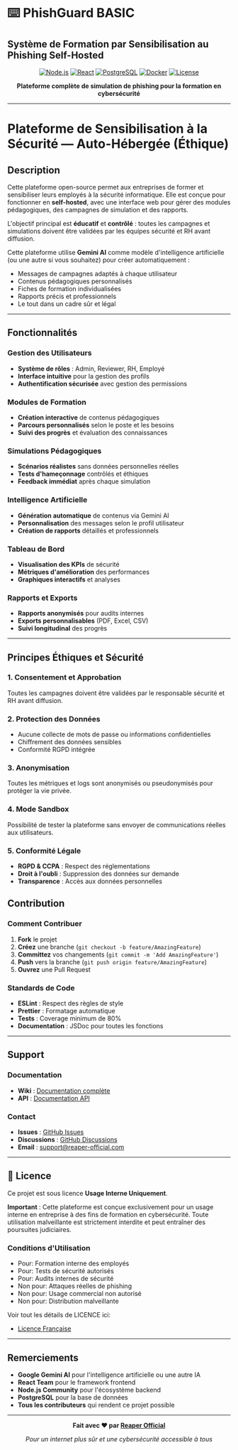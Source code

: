 # ⌨️ PhishGuard BASIC 
## Système de Formation par Sensibilisation au Phishing Self-Hosted

<div align="center">

[![Node.js](https://img.shields.io/badge/Node.js-18+-green.svg)](https://nodejs.org/)
[![React](https://img.shields.io/badge/React-18+-blue.svg)](https://reactjs.org/)
[![PostgreSQL](https://img.shields.io/badge/PostgreSQL-14+-blue.svg)](https://postgresql.org/)
[![Docker](https://img.shields.io/badge/Docker-Ready-blue.svg)](https://docker.com/)
[![License](https://img.shields.io/badge/License-Internal_Use-red.svg)](#licence)

**Plateforme complète de simulation de phishing pour la formation en cybersécurité**

</div>

---

# Plateforme de Sensibilisation à la Sécurité — Auto-Hébergée (Éthique)

## Description

Cette plateforme open-source permet aux entreprises de former et sensibiliser leurs employés à la sécurité informatique. Elle est conçue pour fonctionner en **self-hosted**, avec une interface web pour gérer des modules pédagogiques, des campagnes de simulation et des rapports.

L'objectif principal est **éducatif** et **contrôlé** : toutes les campagnes et simulations doivent être validées par les équipes sécurité et RH avant diffusion.

Cette plateforme utilise **Gemini AI** comme modèle d'intelligence artificielle (ou une autre si vous souhaitez) pour créer automatiquement :
- Messages de campagnes adaptés à chaque utilisateur
- Contenus pédagogiques personnalisés
- Fiches de formation individualisées
- Rapports précis et professionnels
- Le tout dans un cadre sûr et légal

---

## Fonctionnalités

### Gestion des Utilisateurs
- **Système de rôles** : Admin, Reviewer, RH, Employé
- **Interface intuitive** pour la gestion des profils
- **Authentification sécurisée** avec gestion des permissions

### Modules de Formation
- **Création interactive** de contenus pédagogiques
- **Parcours personnalisés** selon le poste et les besoins
- **Suivi des progrès** et évaluation des connaissances

### Simulations Pédagogiques
- **Scénarios réalistes** sans données personnelles réelles
- **Tests d'hameçonnage** contrôlés et éthiques
- **Feedback immédiat** après chaque simulation

### Intelligence Artificielle
- **Génération automatique** de contenus via Gemini AI
- **Personnalisation** des messages selon le profil utilisateur
- **Création de rapports** détaillés et professionnels

### Tableau de Bord
- **Visualisation des KPIs** de sécurité
- **Métriques d'amélioration** des performances
- **Graphiques interactifs** et analyses

### Rapports et Exports
- **Rapports anonymisés** pour audits internes
- **Exports personnalisables** (PDF, Excel, CSV)
- **Suivi longitudinal** des progrès

---

## Principes Éthiques et Sécurité

### 1. **Consentement et Approbation**
Toutes les campagnes doivent être validées par le responsable sécurité et RH avant diffusion.

### 2. **Protection des Données**
- Aucune collecte de mots de passe ou informations confidentielles
- Chiffrement des données sensibles
- Conformité RGPD intégrée

### 3. **Anonymisation**
Toutes les métriques et logs sont anonymisés ou pseudonymisés pour protéger la vie privée.

### 4. **Mode Sandbox**
Possibilité de tester la plateforme sans envoyer de communications réelles aux utilisateurs.

### 5. **Conformité Légale**
- **RGPD & CCPA** : Respect des réglementations
- **Droit à l'oubli** : Suppression des données sur demande
- **Transparence** : Accès aux données personnelles

## Contribution

### Comment Contribuer
1. **Fork** le projet
2. **Créez** une branche (`git checkout -b feature/AmazingFeature`)
3. **Committez** vos changements (`git commit -m 'Add AmazingFeature'`)
4. **Push** vers la branche (`git push origin feature/AmazingFeature`)
5. **Ouvrez** une Pull Request

### Standards de Code
- **ESLint** : Respect des règles de style
- **Prettier** : Formatage automatique
- **Tests** : Coverage minimum de 80%
- **Documentation** : JSDoc pour toutes les fonctions

---

## Support

### Documentation
- **Wiki** : [Documentation complète](https://github.com/Reaper-Official/phishguard-basic/wiki)
- **API** : [Documentation API](https://github.com/Reaper-Official/phishguard-basic/docs/api)

### Contact
- **Issues** : [GitHub Issues](https://github.com/Reaper-Official/phishguard-basic/issues)
- **Discussions** : [GitHub Discussions](https://github.com/Reaper-Official/phishguard-basic/discussions)
- **Email** : support@reaper-official.com

---

## 📄 Licence

Ce projet est sous licence **Usage Interne Uniquement**. 

**Important** : Cette plateforme est conçue exclusivement pour un usage interne en entreprise à des fins de formation en cybersécurité. Toute utilisation malveillante est strictement interdite et peut entraîner des poursuites judiciaires.

### Conditions d'Utilisation
- Pour: Formation interne des employés
- Pour: Tests de sécurité autorisés
- Pour: Audits internes de sécurité
- Non pour: Attaques réelles de phishing
- Non pour: Usage commercial non autorisé
- Non pour: Distribution malveillante

Voir tout les détails de LICENCE ici:
- [Licence Française](https://github.com/Reaper-Official/cyber-prevention-tool/blob/main/LICENSE)

---

## Remerciements

- **Google Gemini AI** pour l'intelligence artificielle ou une autre IA
- **React Team** pour le framework frontend
- **Node.js Community** pour l'écosystème backend
- **PostgreSQL** pour la base de données
- **Tous les contributeurs** qui rendent ce projet possible

---

<div align="center">

**Fait avec ❤️ par [Reaper Official](https://github.com/Reaper-Official)**

*Pour un internet plus sûr et une cybersécurité accessible à tous*

</div>
